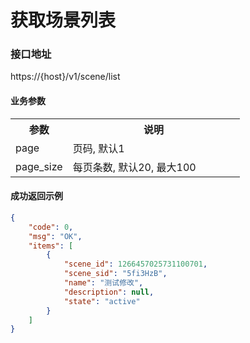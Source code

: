 # 获取场景列表

### 接口地址

https://{host}/v1/scene/list

#### 业务参数
<table width="100%">
    <tr>
      <th width="25%">参数</th>
      <th>说明</th>
    </tr>
    <tr>
      <td>page</td>
      <td>页码, 默认1</td>
    </tr>
    <tr>
      <td>page_size</td>
      <td>每页条数, 默认20, 最大100</td>
    </tr>
</table>

#### 成功返回示例

```json
{
    "code": 0,
    "msg": "OK",
    "items": [
        {
            "scene_id": 1266457025731100701,
            "scene_sid": "5fi3HzB",
            "name": "测试修改",
            "description": null,
            "state": "active"
        }
    ]
}
```
